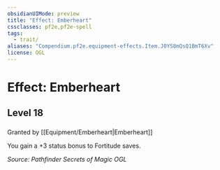 ```yaml
---
obsidianUIMode: preview
title: "Effect: Emberheart"
cssclasses: pf2e,pf2e-spell
tags:
  - trait/
aliases: "Compendium.pf2e.equipment-effects.Item.J0YS8mQsQ1BmT6Xv"
license: OGL
---
```

# Effect: Emberheart
## Level 18
### 






Granted by [[Equipment/Emberheart|Emberheart]]

You gain a +3 status bonus to Fortitude saves.

*Source: Pathfinder Secrets of Magic*
*OGL*